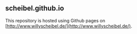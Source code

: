 ## scheibel.github.io

This repository is hosted using Github pages on [http://www.willyscheibel.de/](http://www.willyscheibel.de/).
